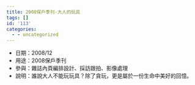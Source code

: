 ```yaml
---
title: 2008保戶季刊-大人的玩具
tags: []
id: '113'
categories:
  - - uncategorized
---
```


*   日期：2008/12
*   用途：2008保戶季刊
*   參與：雜誌內頁編排設計、採訪跟拍、影像處理
*   說明：誰說大人不能玩玩具？除了貪玩，更是屬於一份生命中美好的回憶。
